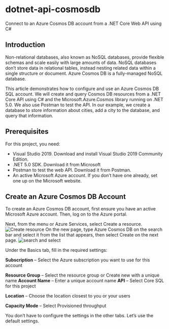 # dotnet-api-cosmosdb
Connect to an Azure Cosmos DB account from a .NET Core Web API using C#

## Introduction
Non-relational databases, also known as NoSQL databases, provide flexible schemas and scale easily with large amounts of data. NoSQL databases don’t store data in relational tables, instead nesting related data within a single structure or document. Azure Cosmos DB is a fully-managed NoSQL database.

This article demonstrates how to configure and use an Azure Cosmos DB SQL account. We will create and query Cosmos DB resources from a .NET Core API using C# and the Microsoft.Azure.Cosmos library running on .NET 5.0. We also use Postman to test the API. In our example, we create a database to store information about cities, add a city to the database, and query that information. 

## Prerequisites
For this project, you need:
  - Visual Studio 2019. Download and install Visual Studio 2019 Community Edition. 
  - .NET 5.0 SDK. Download it from Microsoft  
  - Postman to test the web API. Download it from Postman. 
  - An active Microsoft Azure account. If you don’t have one already, set one up on the Microsoft website.

## Create an Azure Cosmos DB Account
To create an Azure Cosmos DB account, first ensure you have an active Microsoft Azure account. Then, log on to the Azure portal.

Next, from the menu or Azure Services, select Create a resource.
![Create resource](https://user-images.githubusercontent.com/11193045/112723983-d5de4480-8f19-11eb-9512-09f7f530a609.PNG)
On the new page, type Azure Cosmos DB on the search bar and select it from the list that appears, then select Create on the next page.
![search and select](https://user-images.githubusercontent.com/11193045/112724333-7f720580-8f1b-11eb-8484-0152057c5c60.png)

Under the Basics tab, fill in the required settings:

**Subscription** – Select the Azure subscription you want to use for this account

**Resource Group** – Select the resource group or Create new with a unique name
**Account Name** – Enter a unique account name
**API** – Select Core SQL for this project

**Location** – Choose the location closest to you or your users

**Capacity Mode** – Select Provisioned throughput



You don’t have to configure the settings in the other tabs. Let’s use the default settings.

